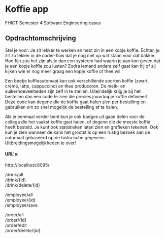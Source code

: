 # Koffie app
FHICT Semester 4 Software Engineering casus

## Opdrachtomschrijving
Stel je voor. Je zit lekker te werken en hebt zin in een kopje koffie. Echter, je zit zo lekker in de coder-flow dat je nog niet op wilt staan voor dat bakkie. Hoe fijn zou het zijn als je dan een systeem had waarin je aan kon geven dat je een kopje koffie zou lusten? Zodra iemand anders zelf gaat kan hij of zij kijken wie er nog meer graag een kopje koffie of thee wil.

Een beetje koffieautomaat kan ook verschillende soorten koffie (zwart, crème, latte, cappuccino) en thee produceren. De melk- en suikerhoeveelheden zijn zelf in te stellen. Uiteindelijk krijg je bij het bestellen dan een code te zien die precies jouw kopje koffie definieert. Deze code kan degene die de koffie gaat halen zien per bestelling en gebruiken om zo snel mogelijk de bestelling af te halen.

Als je eenmaal verder bent kun je ook badges uit gaan delen voor de collega die het vaakst koffie gaat halen, of degene die de meeste koffie heeft besteld. Je kunt ook statistieken laten zien en grafieken tekenen. Ook kun je zien wanneer de kans het grootst is op een rustig bezoek aan de automaat gebaseerd op de historische gegevens. Uitbreidingsmogelijkheden te over!

#### URL's:
http://localhost:8095/

/drink/all<br>
/drink/{id}<br>
/drink/delete/{id}<br>

/employee/all<br>
/employee/{id}<br>
/employee/save<br>

/order/all<br>
/order/{id}<br>
/order/edit<br>
/order/delete/{id}<br>
